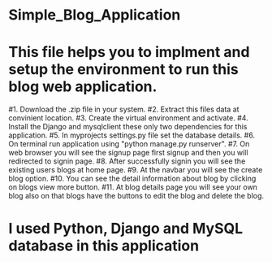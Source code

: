 # Simple_Blog_Application

# This file helps you to implment and setup the environment to run this blog web application.

#1. Download the .zip file in your system.
#2. Extract this files data at convinient location.
#3. Create the virtual environment and activate.
#4. Install the Django and mysqlclient these only two dependencies for this application.
#5. In myprojects settings.py file set the database details.
#6. On terminal run application using "python manage.py runserver".
#7. On web browser you will see the signup page first signup and then you will redirected to signin page.
#8. After successfully signin you will see the existing users blogs at home page.
#9. At the navbar you will see the create blog option.
#10. You can see the detail information about blog by clicking on blogs view more button.
#11. At blog details page you will see your own blog also on that blogs have the buttons to edit the blog and delete the blog.

# I used Python, Django and MySQL database in this application
